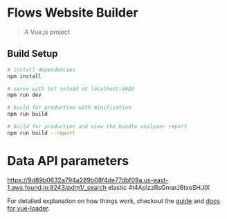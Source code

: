 # Flows Website Builder

> A Vue.js project

## Build Setup

``` bash
# install dependencies
npm install

# serve with hot reload at localhost:8080
npm run dev

# build for production with minification
npm run build

# build for production and view the bundle analyzer report
npm run build --report
```

# Data API parameters
https://9d89b0632a794a289b08f4de77dbf09a.us-east-1.aws.found.io:9243/pdm1/_search
elastic
4t4AplzzRsGmarJ6txoSHJIX

For detailed explanation on how things work, checkout the [guide](http://vuejs-templates.github.io/webpack/) and [docs for vue-loader](http://vuejs.github.io/vue-loader).
